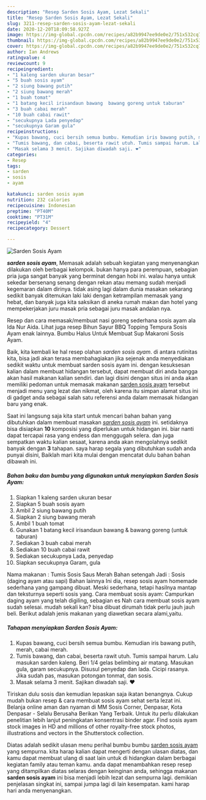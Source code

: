 ```yaml
---
description: "Resep Sarden Sosis Ayam, Lezat Sekali"
title: "Resep Sarden Sosis Ayam, Lezat Sekali"
slug: 3211-resep-sarden-sosis-ayam-lezat-sekali
date: 2020-12-20T18:09:58.927Z
image: https://img-global.cpcdn.com/recipes/a82b9947ee9de0e2/751x532cq70/sarden-sosis-ayam-foto-resep-utama.jpg
thumbnail: https://img-global.cpcdn.com/recipes/a82b9947ee9de0e2/751x532cq70/sarden-sosis-ayam-foto-resep-utama.jpg
cover: https://img-global.cpcdn.com/recipes/a82b9947ee9de0e2/751x532cq70/sarden-sosis-ayam-foto-resep-utama.jpg
author: Ian Andrews
ratingvalue: 4
reviewcount: 9
recipeingredient:
- "1 kaleng sarden ukuran besar"
- "5 buah sosis ayam"
- "2 siung bawang putih"
- "2 siung bawang merah"
- "1 buah tomat"
- "1 batang kecil irisandaun bawang  bawang goreng untuk taburan"
- "3 buah cabai merah"
- "10 buah cabai rawit"
- "secukupnya Lada penyedap"
- "secukupnya Garam gula"
recipeinstructions:
- "Kupas bawang, cuci bersih semua bumbu. Kemudian iris bawang putih, merah, cabai merah."
- "Tumis bawang, dan cabai, beserta rawit utuh. Tumis sampai harum. Lalu masukan sarden kaleng. Beri 1/4 gelas belimbing air matang. Masukan gula, garam secukupnya. Disusul penyedap dan lada. Cicipi rasanya. Jika sudah pas, masukan potongan tonmat, dan sosis."
- "Masak selama 3 menit. Sajikan diwadah saji. ❤"
categories:
- Resep
tags:
- sarden
- sosis
- ayam

katakunci: sarden sosis ayam 
nutrition: 232 calories
recipecuisine: Indonesian
preptime: "PT40M"
cooktime: "PT31M"
recipeyield: "4"
recipecategory: Dessert

---
```



![Sarden Sosis Ayam](https://img-global.cpcdn.com/recipes/a82b9947ee9de0e2/751x532cq70/sarden-sosis-ayam-foto-resep-utama.jpg)

<b><i>sarden sosis ayam</i></b>, Memasak adalah sebuah kegiatan yang menyenangkan dilakukan oleh berbagai kelompok. bukan hanya para perempuan, sebagian pria juga sangat banyak yang berminat dengan hobi ini. walau hanya untuk sekedar bersenang senang dengan rekan atau memang sudah menjadi kegemaran dalam dirinya. tidak asing lagi dalam dunia masakan sekarang sedikit banyak ditemukan laki laki dengan ketrampilan memasak yang hebat, dan banyak juga kita saksikan di aneka rumah makan dan hotel yang mempekerjakan juru masak pria sebagai juru masak andalan nya.

Resep dan cara memasak/membuat nasi goreng sederhana sosis ayam ala Ida Nur Aida. Lihat juga resep Bihun Sayur BBQ Topping Tempura Sosis Ayam enak lainnya. Bumbu Halus Untuk Membuat Sup Makaroni Sosis Ayam.

Baik, kita kembali ke hal resep olahan <i>sarden sosis ayam</i>. di antara rutinitas kita, bisa jadi akan terasa membahagiakan jika sejenak anda menyediakan sedikit waktu untuk membuat sarden sosis ayam ini. dengan kesuksesan kalian dalam membuat hidangan tersebut, dapat membuat diri anda bangga akan hasil makanan kalian sendiri. dan lagi disini dengan situs ini anda akan memiliki pedoman untuk memasak makanan <u>sarden sosis ayam</u> tersebut menjadi menu yang lezat dan nikmat, oleh karena itu simpan alamat situs ini di gadget anda sebagai salah satu referensi anda dalam memasak hidangan baru yang enak.


Saat ini langsung saja kita start untuk mencari bahan bahan yang dibutuhkan dalam membuat masakan <u><i>sarden sosis ayam</i></u> ini. setidaknya bisa disiapkan <b>10</b> komposisi yang diperlukan untuk hidangan ini. biar nanti dapat tercapai rasa yang endess dan menggugah selera. dan juga sempatkan waktu kalian sesaat, karena anda akan mengolahnya sedikit banyak dengan <b>3</b> tahapan. saya harap segala yang dibutuhkan sudah anda punyai disini, Baiklah mari kita mulai dengan mencatat dulu bahan bahan dibawah ini.

<!--inarticleads1-->

##### Bahan baku dan bumbu yang digunakan untuk menyiapkan Sarden Sosis Ayam:

1. Siapkan 1 kaleng sarden ukuran besar
1. Siapkan 5 buah sosis ayam
1. Ambil 2 siung bawang putih
1. Siapkan 2 siung bawang merah
1. Ambil 1 buah tomat
1. Gunakan 1 batang kecil irisandaun bawang &amp; bawang goreng (untuk taburan)
1. Sediakan 3 buah cabai merah
1. Sediakan 10 buah cabai rawit
1. Sediakan secukupnya Lada, penyedap
1. Siapkan secukupnya Garam, gula


Nama makanan : Tumis Sosis Saus Merah Bahan setengah Jadi : Sosis (daging ayam atau sapi) Bahan lainnya  Ini dia, resep sosis ayam homemade sederhana yang gampang dibuat. Meski sederhana, tetapi hasilnya mantap dan teksturnya seperti sosis yang. Cara membuat sosis ayam: Campurkan daging ayam yang telah digiling, sebagian es Nah cara membuat sosis ayam sudah selesai. mudah sekali kan? bisa dibuat dirumah tidak perlu jauh jauh beli. Berikut adalah jenis makanan yang diawetkan secara alami,yaitu. 

<!--inarticleads2-->

##### Tahapan menyiapkan Sarden Sosis Ayam:

1. Kupas bawang, cuci bersih semua bumbu. Kemudian iris bawang putih, merah, cabai merah.
1. Tumis bawang, dan cabai, beserta rawit utuh. Tumis sampai harum. Lalu masukan sarden kaleng. Beri 1/4 gelas belimbing air matang. Masukan gula, garam secukupnya. Disusul penyedap dan lada. Cicipi rasanya. Jika sudah pas, masukan potongan tonmat, dan sosis.
1. Masak selama 3 menit. Sajikan diwadah saji. ❤


Tiriskan dulu sosis dan kemudian lepaskan saja ikatan benangnya. Cukup mudah bukan resep &amp; cara membuat sosis ayam sehat serta lezat ini. Belanja online aman dan nyaman di MM Sosis Corner, Denpasar, Kota Denpasar - Selalu Berusaha Berikan Yang Terbaik. Untuk itu perlu dilakukan penelitian lebih lanjut peningkatan konsentrasi binder agar. Find sosis ayam stock images in HD and millions of other royalty-free stock photos, illustrations and vectors in the Shutterstock collection. 

Diatas adalah sedikit ulasan menu perihal bumbu bumbu <u>sarden sosis ayam</u> yang sempurna. kita harap kalian dapat mengerti dengan ulasan diatas, dan kamu dapat membuat ulang di saat lain untuk di hidangkan dalam berbagai kegiatan family atau teman kamu. anda dapat menambahkan resep resep yang ditampilkan diatas selaras dengan keinginan anda, sehingga makanan <b>sarden sosis ayam</b> ini bisa menjadi lebih lezat dan sempurna lagi. demikian penjelasan singkat ini, sampai jumpa lagi di lain kesempatan. kami harap hari anda menyenangkan.
